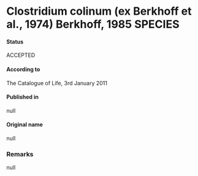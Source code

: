 # Clostridium colinum (ex Berkhoff et al., 1974) Berkhoff, 1985 SPECIES

#### Status
ACCEPTED

#### According to
The Catalogue of Life, 3rd January 2011

#### Published in
null

#### Original name
null

### Remarks
null